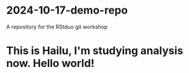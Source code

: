 # 2024-10-17-demo-repo
A repository for the RStduo git workshop
# This is Hailu, I'm studying analysis now. Hello world!
